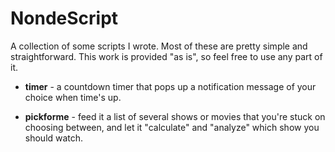 NondeScript
===========

A collection of some scripts I wrote.  Most of these are pretty simple and straightforward.  This work is provided "as is", so feel free to use any part of it.

* **timer** - a countdown timer that pops up a notification message of your choice when time's up.

* **pickforme** - feed it a list of several shows or movies that you're stuck on choosing between, and let it "calculate" and "analyze" which show you should watch.
